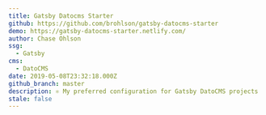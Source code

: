 ```yaml
---
title: Gatsby Datocms Starter
github: https://github.com/brohlson/gatsby-datocms-starter
demo: https://gatsby-datocms-starter.netlify.com/
author: Chase Ohlson
ssg:
  - Gatsby
cms:
  - DatoCMS
date: 2019-05-08T23:32:18.000Z
github_branch: master
description: ⚛️ My preferred configuration for Gatsby DatoCMS projects
stale: false
---
```

